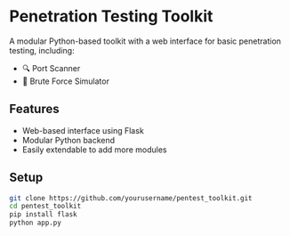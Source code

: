 # Penetration Testing Toolkit

A modular Python-based toolkit with a web interface for basic penetration testing, including:

- 🔍 Port Scanner
- 🔐 Brute Force Simulator

## Features

- Web-based interface using Flask
- Modular Python backend
- Easily extendable to add more modules

## Setup

```bash
git clone https://github.com/yourusername/pentest_toolkit.git
cd pentest_toolkit
pip install flask
python app.py
